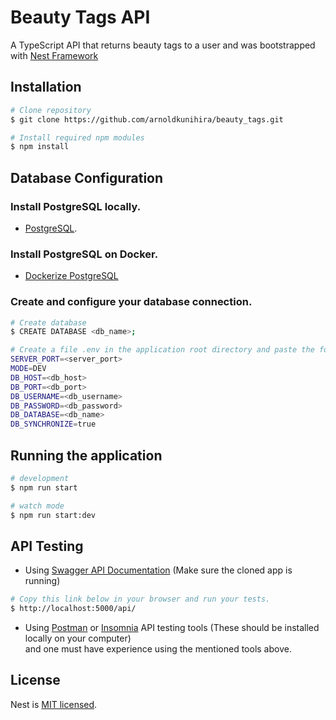 # Beauty Tags API

A TypeScript API that returns beauty tags to a user and was bootstrapped with [Nest Framework](https://nestjs.com/)

## Installation

```bash
# Clone repository
$ git clone https://github.com/arnoldkunihira/beauty_tags.git

# Install required npm modules
$ npm install
```

## Database Configuration

### Install PostgreSQL locally.

- [PostgreSQL](https://www.postgresql.org/). 

### Install PostgreSQL on Docker.

- [Dockerize PostgreSQL](https://docs.docker.com/samples/postgresql_service/)

### Create and configure your database connection.

```bash
# Create database
$ CREATE DATABASE <db_name>;

# Create a file .env in the application root directory and paste the following with appropriate values
SERVER_PORT=<server_port>
MODE=DEV
DB_HOST=<db_host>
DB_PORT=<db_port>
DB_USERNAME=<db_username>
DB_PASSWORD=<db_password>
DB_DATABASE=<db_name>
DB_SYNCHRONIZE=true
```

## Running the application

```bash
# development
$ npm run start

# watch mode
$ npm run start:dev
```

## API Testing

- Using [Swagger API Documentation](https://swagger.io/docs/) (Make sure the cloned app is running)

```bash
# Copy this link below in your browser and run your tests. 
$ http://localhost:5000/api/

```
- Using [Postman](https://www.postman.com/downloads/) or [Insomnia](https://insomnia.rest/download) API testing tools (These should be installed locally on your computer)\
 and one must have experience using the mentioned tools above.


## License

Nest is [MIT licensed](LICENSE).
